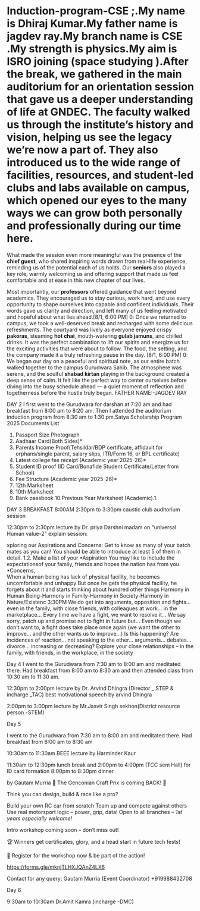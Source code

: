 # Induction-program-CSE ;.My name is Dhiraj Kumar.My father name is jagdev ray.My branch name is CSE .My strength is physics.My aim is ISRO joining (space studying ).After the break, we gathered in the main auditorium for an orientation session that gave us a deeper understanding of life at GNDEC. The faculty walked us through the institute’s **history and vision**, helping us see the legacy we’re now a part of. They also introduced us to the wide range of **facilities, resources**, and **student-led clubs and labs** available on campus, which opened our eyes to the many ways we can grow both personally and professionally during our time here.

What made the session even more meaningful was the presence of the **chief guest**, who shared inspiring words drawn from real-life experience, reminding us of the potential each of us holds. Our **seniors** also played a key role, warmly welcoming us and offering support that made us feel comfortable and at ease in this new chapter of our lives.

Most importantly, our **professors** offered guidance that went beyond academics. They encouraged us to stay curious, work hard, and use every opportunity to shape ourselves into capable and confident individuals. Their words gave us clarity and direction, and left many of us feeling motivated and hopeful about what lies ahead.[8/1, 6:00 PM] 0: Once we returned to campus, we took a well-deserved break and recharged with some delicious refreshments. The courtyard was lively as everyone enjoyed crispy **pakoras**, steaming **hot chai**, mouth-watering **gulab jamuns**, and chilled drinks. It was the perfect combination to lift our spirits and energize us for the exciting activities that were about to follow. The food, the setting, and the company made it a truly refreshing pause in the day.
[8/1, 6:00 PM] 0: We began our day on a peaceful and spiritual note, as our entire batch walked together to the campus Gurudwara Sahib. The atmosphere was serene, and the soulful **shabad kirtan** playing in the background created a deep sense of calm. It felt like the perfect way to center ourselves before diving into the busy schedule ahead — a quiet moment of reflection and togetherness before the hustle truly began.
FATHER NAME:-JAGDEV RAY

 DAY 2 
 I first went to the Gurudwara for darshan at 7:20 am and had breakfast from 8:00 am to 8:20 am. Then I attended the auditorium induction program from 8:30 am to 1:30 pm.Satya Scholarship Program 2025
 Documents List
 1. Passport Size Photograph
 2. Aadhaar Card(Both Sides)*
 3. Parents Income Proof(Tehsildar/BDP certificate, affidavit for orphans/single parent, salary
 slips, ITR/Form 16, or BPL certificate)
 4. Latest college fee receipt (Academic year 2025-26)*
 5. Student ID proof (ID Card/Bonafide Student Certificate/Letter from School)
 6. Fee Structure (Academic year 2025-26)*
 7. 12th Marksheet
 8. 10th Marksheet
 9. Bank passbook
 10.Previous Year Marksheet (Academic).1.

  DAY 3
BREAKFAST 8:00AM
 2:30pm to 3:30pm caustic club auditorium session



12:30pm to 2:30pm lecture by Dr. priya Darshni madam on "universal Human value-2"
explain session:

xploring our Aspirations and Concerns:
Get to know as many of your batch mates as you can! You should be able to introduce at 
least 5 of them in detail.
 1.2. Make a list of your
 •Aspiration
 You may like to include the expectationsof your family, friends and hopes the 
nation has from you
 ▪Concerns,  
 When a human being has lack of physical facility, he becomes uncomfortable and unhappy
 But once he gets the physical facility, he forgets about it and starts thinking about hundred other 
things
Harmony in Human Being-Harmony in  Family-Harmony in  Society-Harmony in 
Nature/Existenc
 3:30PM 
We do get into arguments, opposition and fights… even in the family, with close friends, with 
colleagues at work… in the marketplace…
Every time we have a fight, we want to resolve it…
We say sorry, patch up and promise not to fight in future but…
Even though we don’t want to, a fight does take place once again
(we want the other to improve… and the other wants us to improve…)
Is this happening?
Are incidences of reaction… not speaking to the other… arguments… debates… divorce… 
increasing or decreasing?
Explore your close relationships – in the family, with friends, in the workplace, in the society



Day 4
I went to the Gurudwara from 7:30 am to 8:00 am and meditated there. Had breakfast from 8:00 am to 8:30 am and then attended class from 10:30 am to 11:30 am.

12:30pm to 2:00pm lecture by Dr. Arvind Dhingra (Director _ STEP & incharge _TAC)
best motivational speech by arvind Dhingra 

2:00pm to 3:00pm lecture by Mr.Jasvir Singh sekhon(District resource person -STEM)

Day 5 

I went to the Gurudwara from 7:30 am to 8:00 am and meditated there. Had breakfast from 8:00 am to 8:30 am

10:30am to 11:30am BEEE lecture by Harminder Kaur 

11:30am to 12:30pm lunch break and 2:00pm to 4:00pm (TCC sem Hall) for ID card formation 
8:00pm to 8:30pm dinner


by Gautam Murria 🏁 The Genconian Craft Prix is coming BACK! 🏁



Think you can design, build & race like a pro?

 Build your own RC car from scratch
Team up and compete against others Use real motorsport logic – power, grip, data!
 Open to all branches *– 1st years especially welcome!*

 Intro workshop coming soon – don’t miss out!

🏆 Winners get certificates, glory, and a head start in future tech fests!

📲 Register for the workshop now & be part of the action!

https://forms.gle/mknjTLHXJQAnZ4LX6

Contact for any query:
Gautam Murria 
(Event Coordinator)
+919988432708

Day 6


9:30am to 10:30am Dr.Amit Kamra (incharge -DMC)







